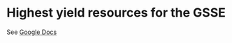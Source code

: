 # Highest yield resources for the GSSE

See [Google Docs](https://docs.google.com/document/d/1u0VH5QFWejQJ6JB6Fr3EUFNo6QLLc57ddutPTaIz_P8/edit#)
